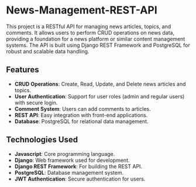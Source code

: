 # News-Management-REST-API



This project is a RESTful API for managing news articles, topics, and comments. It allows users to perform CRUD operations on news data, providing a foundation for a news platform or similar content management systems. The API is built using Django REST Framework and PostgreSQL for robust and scalable data handling.

## Features
- **CRUD Operations**: Create, Read, Update, and Delete news articles and topics.
- **User Authentication**: Support for user roles (admin and regular users) with secure login.
- **Comment System**: Users can add comments to articles.
- **REST API**: Easy integration with front-end applications.
- **Database**: PostgreSQL for relational data management.

## Technologies Used
- **Javascript**: Core programming language.
- **Django**: Web framework used for development.
- **Django REST Framework**: For building the REST API.
- **PostgreSQL**: Database management system.
- **JWT Authentication**: Secure authentication for users.
